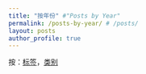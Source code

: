 ```yaml
---
title: "按年份" #"Posts by Year"
permalink: /posts-by-year/ # /posts/
layout: posts 
author_profile: true
---
```

按：<i class="fas fa-fw fa-tags"></i>[标签](/posts-by-tags/)，<i class="fas fa-fw fa-folder-plus"></i>[类别](/posts-by-cats/)